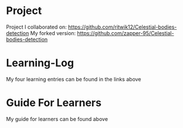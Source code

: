 # Project
Project I collaborated on: https://github.com/ritwik12/Celestial-bodies-detection
My forked version: https://github.com/zapper-95/Celestial-bodies-detection

# Learning-Log
My four learning entries can be found in the links above

# Guide For Learners
My guide for learners can be found above
